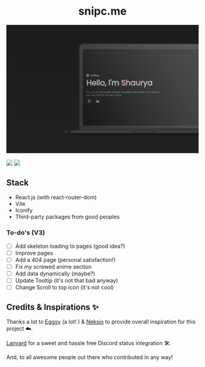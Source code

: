 <h1 align='center'>snipc.me</h1>

![ss](src/assets/ss.png)

![](https://img.shields.io/badge/Render-46E3B7?style=for-the-badge&logo=render&logoColor=white)
![](https://img.shields.io/badge/React-20232A?style=for-the-badge&logo=react&logoColor=61DAFB)

## Stack
- React.js (with react-router-dom)
- Vite
- Iconify
- Third-party packages from good peoples

### To-do's (V3) 
- [ ] Add skeleton loading to pages (good idea?)
- [ ] Improve pages
- [ ] Add a 404 page (personal satisfaction!)
- [ ] Fix my screwed anime section
- [ ] Add data dynamically (maybe?)
- [ ] Update Tooltip (it's not that bad anyway)
- [ ] Change Scroll to top icon (it's not cool) 
## Credits & Inspirations ✨

Thanks a lot to [Eggsy](https://eggsy.xyz) (a lot! ) & [Neksio](https://wounds.rip) to provide overall inspiration for this project ☁️.

[Lanyard](https://github.com/Phineas/Lanyard) for a sweet and hassle free Discord status integration 🛠️.

And, to all awesome people out there who contributed in any way!    

